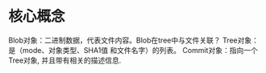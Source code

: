 # 核心概念
Blob对象：二进制数据，代表文件内容。Blob在tree中与文件关联？
Tree对象：是（mode、对象类型、SHA1值 和文件名字）的列表。
Commit对象：指向一个Tree对象, 并且带有相关的描述信息.